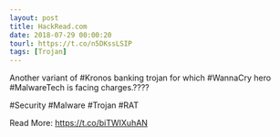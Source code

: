 ```yaml
---
layout: post
title: HackRead.com
date: 2018-07-29 00:00:20
tourl: https://t.co/n5DKssLSIP
tags: [Trojan]
---
```

Another variant of #Kronos banking trojan for which #WannaCry hero #MalwareTech is facing charges.????

#Security #Malware #Trojan #RAT 

Read More: https://t.co/biTWIXuhAN